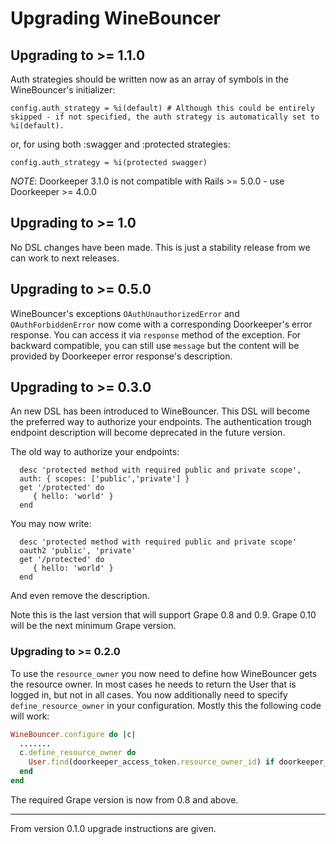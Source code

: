 Upgrading WineBouncer
=====================

## Upgrading to >= 1.1.0

Auth strategies should be written now as an array of symbols in the WineBouncer's initializer:

```
config.auth_strategy = %i(default) # Although this could be entirely skipped - if not specified, the auth strategy is automatically set to %i(default).
```

or, for using both :swagger and :protected strategies:

```
config.auth_strategy = %i(protected swagger)
```

_NOTE_: Doorkeeper 3.1.0 is not compatible with Rails >= 5.0.0 - use Doorkeeper >= 4.0.0 

## Upgrading to >= 1.0

No DSL changes have been made. This is just a stability release from we can work to next releases.


## Upgrading to >= 0.5.0

WineBouncer's exceptions `OAuthUnauthorizedError` and `OAuthForbiddenError` now come with a
corresponding Doorkeeper's error response. You can access it via `response` method of the exception.
For backward compatible, you can still use `message` but the content will be provided by Doorkeeper
error response's description.

## Upgrading to >=  0.3.0

An new DSL has been introduced to WineBouncer. This DSL will become the preferred way to authorize your endpoints.
The authentication trough endpoint description will become deprecated in the future version.

The old way to authorize your endpoints:

```
  desc 'protected method with required public and private scope',
  auth: { scopes: ['public','private'] }
  get '/protected' do
     { hello: 'world' }
  end
```

You may now write:
```
  desc 'protected method with required public and private scope'
  oauth2 'public', 'private'
  get '/protected' do
     { hello: 'world' }
  end
```

And even remove the description.

Note this is the last version that will support Grape 0.8 and 0.9. Grape 0.10 will be the next minimum Grape version.

### Upgrading to >= 0.2.0

To use the `resource_owner` you now need to define how WineBouncer gets the resource owner. In most cases he needs to return the User that is logged in, but not in all cases.
You now additionally need to specify `define_resource_owner` in your configuration. Mostly this the following code will work:

``` ruby
WineBouncer.configure do |c|
  .......
  c.define_resource_owner do
    User.find(doorkeeper_access_token.resource_owner_id) if doorkeeper_access_token
  end
end
```

The required Grape version is now from 0.8 and above.

------
From version 0.1.0 upgrade instructions are given.
